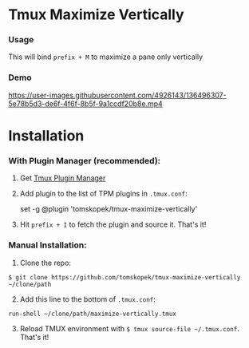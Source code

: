 # Tmux Maximize Vertically

### Usage
This will bind `prefix + M` to maximize a pane only vertically

### Demo
https://user-images.githubusercontent.com/4926143/136496307-5e78b5d3-de6f-4f6f-8b5f-9a1ccdf20b8e.mp4


# Installation

### With Plugin Manager (recommended):

1. Get [Tmux Plugin Manager](https://github.com/tmux-plugins/tpm)

2. Add plugin to the list of TPM plugins in `.tmux.conf`:

    set -g @plugin 'tomskopek/tmux-maximize-vertically'

3. Hit `prefix + I` to fetch the plugin and source it. That's it!

### Manual Installation:

1. Clone the repo:

`$ git clone https://github.com/tomskopek/tmux-maximize-vertically ~/clone/path`

2. Add this line to the bottom of `.tmux.conf`:

`run-shell ~/clone/path/maximize-vertically.tmux`

3. Reload TMUX environment with `$ tmux source-file ~/.tmux.conf`. That's it!

